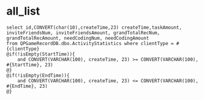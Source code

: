 all_list
===
    select id,CONVERT(char(10),createTime,23) createTime,taskAmount, inviteFriendsNum, inviteFriendsAmount, grandTotalRecNum, 
    grandTotalRecAmount, needCodingNum, needCodingAmount
    from QPGameRecordDB.dbo.ActivityStatistics where clientType = #{clientType}
    @if(!isEmpty(StartTime)){
        and CONVERT(VARCHAR(100), createTime, 23) >= CONVERT(VARCHAR(100), #{StartTime}, 23)
    @}
    @if(!isEmpty(EndTime)){
        and CONVERT(VARCHAR(100), createTime, 23) <= CONVERT(VARCHAR(100), #{EndTime}, 23)
    @}

